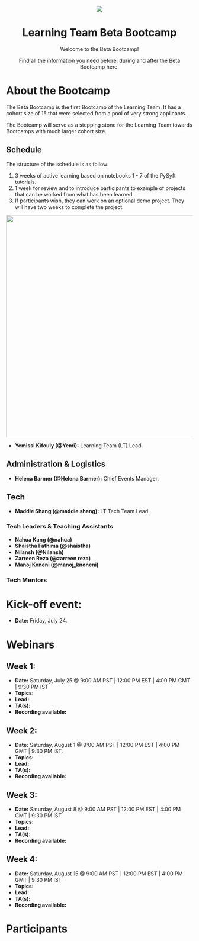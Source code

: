 <p align="center">
  <img src="https://github.com/yemikifouly/Bootcamps/blob/master/images/om_logo.png">
</p>
<h1 align='center'>Learning Team Beta Bootcamp</h1>
    
<p align='center'>Welcome to the Beta Bootcamp!</p>
<p align='center'>Find all the information you need before, during and after the Beta Bootcamp here.</p>
 
# About the Bootcamp

The Beta Bootcamp is the first Bootcamp of the Learning Team. It has a cohort size of 15 that were selected from a pool of very strong applicants.

The Bootcamp will serve as a stepping stone for the Learning Team towards Bootcamps with much larger cohort size.

## Schedule

The structure of the schedule is as follow:

1. 3 weeks of active learning based on notebooks 1 - 7 of the PySyft tutorials.
2. 1 week for review and to introduce participants to example of projects that can be worked from what has been learned.
3. If participants wish, they can work on an optional demo project. They will have two weeks to complete the project.


<p>

</p>
<p align="center">
  <img width='600' src="https://github.com/yemikifouly/Bootcamps/blob/master/images/schedule.png">
</p>



* **Yemissi Kifouly (@Yemi):** Learning Team (LT) Lead.

## Administration & Logistics
* **Helena Barmer (@Helena Barmer):** Chief Events Manager.

## Tech

* **Maddie Shang (@maddie shang):** LT Tech Team Lead.

### Tech Leaders & Teaching Assistants

* **Nahua Kang (@nahua)**
* **Shaistha Fathima (@shaistha)**
* **Nilansh (@Nilansh)** 
* **Zarreen Reza (@zarreen reza)** 
* **Manoj Koneni (@manoj_knoneni)** 

### Tech Mentors



# Kick-off event:

* **Date:** Friday, July 24.
 
# Webinars

## Week 1: 
* **Date:** Saturday, July 25   @  9:00 AM PST | 12:00 PM EST | 4:00 PM GMT | 9:30 PM IST
* **Topics:**
* **Lead:**
* **TA(s):**
* **Recording available:**


## Week 2:
* **Date:** Saturday, August 1  @  9:00 AM PST | 12:00 PM EST | 4:00 PM GMT | 9:30 PM IST.
* **Topics:**
* **Lead:**
* **TA(s):**
* **Recording available:**

## Week 3:
* **Date:** Saturday, August 8  @  9:00 AM PST | 12:00 PM EST | 4:00 PM GMT | 9:30 PM IST
* **Topics:**
* **Lead:**
* **TA(s):**
* **Recording available:**

## Week 4:
* **Date:** Saturday, August 15 @  9:00 AM PST | 12:00 PM EST | 4:00 PM GMT | 9:30 PM IST
* **Topics:**
* **Lead:**
* **TA(s):**
* **Recording available:**

# Participants
